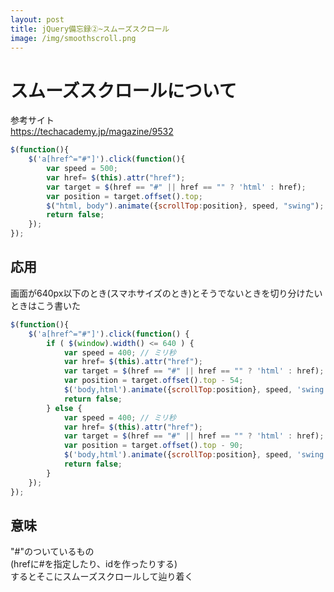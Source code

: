 ```yaml
---
layout: post
title: jQuery備忘録②~スムーズスクロール
image: /img/smoothscroll.png
---
```


# スムーズスクロールについて

参考サイト   
https://techacademy.jp/magazine/9532   

```javascript
$(function(){
    $('a[href^="#"]').click(function(){
        var speed = 500;
        var href= $(this).attr("href");
        var target = $(href == "#" || href == "" ? 'html' : href);
        var position = target.offset().top;
        $("html, body").animate({scrollTop:position}, speed, "swing");
        return false;
    });
});
```


## 応用   
画面が640px以下のとき(スマホサイズのとき)とそうでないときを切り分けたいときはこう書いた   
```javascript
$(function(){
    $('a[href^="#"]').click(function() {
        if ( $(window).width() <= 640 ) {
            var speed = 400; // ミリ秒
            var href= $(this).attr("href");
            var target = $(href == "#" || href == "" ? 'html' : href);
            var position = target.offset().top - 54;
            $('body,html').animate({scrollTop:position}, speed, 'swing');
            return false;
        } else {
            var speed = 400; // ミリ秒
            var href= $(this).attr("href");
            var target = $(href == "#" || href == "" ? 'html' : href);
            var position = target.offset().top - 90;
            $('body,html').animate({scrollTop:position}, speed, 'swing');
            return false;
        }
    });
});
```
## 意味   
"#"のついているもの   
(hrefに#を指定したり、idを作ったりする)   
するとそこにスムーズスクロールして辿り着く   
